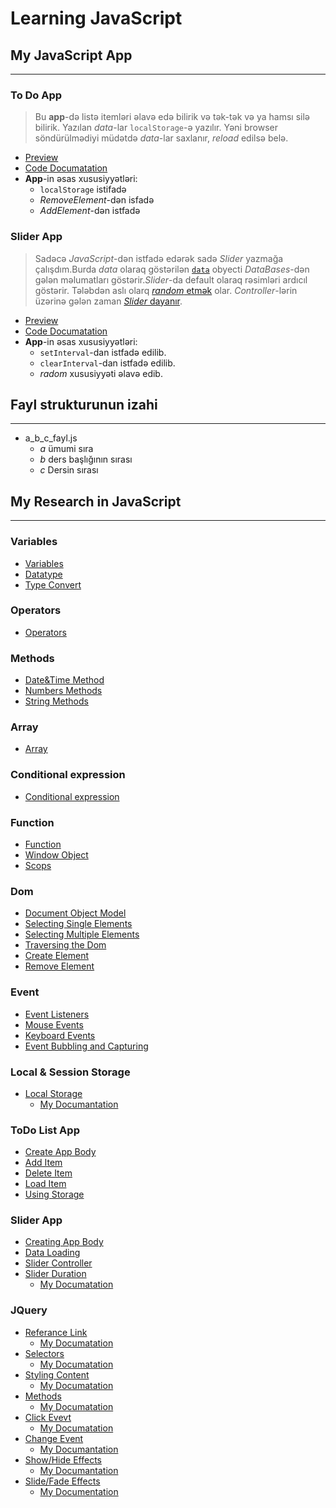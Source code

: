 # Learning JavaScript
## My JavaScript App
***
### To Do App 
> Bu **app**-də listə itemləri əlavə edə bilirik və tək-tək və ya hamsı silə bilirik. Yazılan _data_-lar `localStorage`-ə yazılır. Yəni browser söndürülmədiyi müdətdə _data_-lar saxlanır, _reload_ edilsə belə.
- [Preview](https://onlinegdb.com/dv9JU4MGr)
- [Code Documatation](https://github.com/DrMadWill/JavaScript#todo-list-app)
- **App**-in əsas xususiyyətləri:
    - `localStorage` istifadə 
    - _RemoveElement_-dən isfadə
    - _AddElement_-dən istfadə
### Slider App
> Sadəcə _JavaScript_-dən istfadə edərək sadə _Slider_ yazmağa çalışdım.Burda _data_ olaraq  göstərilən [`data`](https://github.com/DrMadWill/JavaScript/blob/main/11_Slider_App/Js/30_11_4_Slider_Duration.js#L2) obyecti _DataBases_-dən gələn məlumatları göstərir._Slider_-da default olaraq rəsimləri ardıcıl göstərir. Tələbdən aslı olarq [_random_ etmək](https://github.com/DrMadWill/JavaScript/blob/main/11_Slider_App/Js/30_11_4_Slider_Duration.js#L44) olar. _Controller_-lərin üzərinə gələn zaman [_Slider_ dayanır](https://github.com/DrMadWill/JavaScript/blob/main/11_Slider_App/Js/30_11_4_Slider_Duration.js#L53).   
- [Preview](https://codepen.io/Dr-MadWill/pen/QWMPErQ?editors=0010)
- [Code Documatation](https://github.com/DrMadWill/JavaScript#slider-app-1)
- **App**-in əsas xususiyyətləri:
    - `setInterval`-dan istfadə edilib.
    - `clearInterval`-dan istfadə edilib.
    - _radom_ xususiyyəti əlavə edib.

## Fayl strukturunun izahi
***
- a_b_c_fayl.js
    - _a_ ümumi sıra
    - _b_ ders başlığının sırası
    - _c_ Dersin sırası

##  My Research in JavaScript 
***
### Variables
- [Variables](https://github.com/DrMadWill/JavaScript/blob/main/1_Variables/JavaScript/1_1_1_variable_script.js)
- [Datatype](https://github.com/DrMadWill/JavaScript/blob/main/1_Variables/JavaScript/2_1_2_datatype.js)
- [Type Convert](https://github.com/DrMadWill/JavaScript/blob/main/1_Variables/JavaScript/3_1_3_type_convert.js)
### Operators
- [Operators](https://github.com/DrMadWill/JavaScript/blob/main/2_Operators/JavaScripts/4_2_1_operators.js)
### Methods
- [Date&Time Method](https://github.com/DrMadWill/JavaScript/blob/main/3_Methods/JavaScripts/5_3_1_DateTimeMethods.js)
- [Numbers Methods](https://github.com/DrMadWill/JavaScript/blob/main/3_Methods/JavaScripts/6_3_2_Number.js)
- [String Methods](https://github.com/DrMadWill/JavaScript/blob/main/3_Methods/JavaScripts/7_3_3_String.js)
### Array
- [Array](https://github.com/DrMadWill/JavaScript/blob/main/5_Conditional_expression/JavaScripts/9_5_1_Conditional_expression.js)
### Conditional expression
- [Conditional expression](https://github.com/DrMadWill/JavaScript/blob/main/5_Conditional_expression/JavaScripts/9_5_1_Conditional_expression.js)
### Function
- [Function](https://github.com/DrMadWill/JavaScript/blob/main/6_Function/JavaScripts/10_6_1_Funciton.js)
- [Window Object](https://github.com/DrMadWill/JavaScript/blob/main/6_Function/JavaScripts/11_6_2_WindowObj.js)
- [Scops](https://github.com/DrMadWill/JavaScript/blob/main/6_Function/JavaScripts/12_6_3_Scops.js)
### Dom
- [Document Object Model](https://github.com/DrMadWill/JavaScript/blob/main/7_Dom/JavaScripts/13_7_1_Dom.js)
- [Selecting Single Elements](https://github.com/DrMadWill/JavaScript/blob/main/7_Dom/JavaScripts/14_7_2_Selcet_Single.js)
- [Selecting Multiple Elements](https://github.com/DrMadWill/JavaScript/blob/main/7_Dom/JavaScripts/15_7_3_Select_Multiple_elemnt.js)
- [Traversing the Dom](https://github.com/DrMadWill/JavaScript/blob/main/7_Dom/JavaScripts/16_7_4_Traversing_the_Dom.js)
- [Create Element](https://github.com/DrMadWill/JavaScript/blob/main/7_Dom/JavaScripts/17_7_5_Creating_Element.js)
- [Remove Element](https://github.com/DrMadWill/JavaScript/blob/main/7_Dom/JavaScripts/18_7_6_Remove_Elements.js)
### Event 
- [Event Listeners](https://github.com/DrMadWill/JavaScript/blob/main/8_Events/JavaScripts/19_8_1_EventListeners.js)
- [Mouse Events](https://github.com/DrMadWill/JavaScript/blob/main/8_Events/JavaScripts/20_8_2_Move_Event.js)
- [Keyboard Events](https://github.com/DrMadWill/JavaScript/blob/main/8_Events/JavaScripts/21_8_3_Keyboard_Event.js)
- [Event Bubbling and Capturing](https://github.com/DrMadWill/JavaScript/blob/main/8_Events/JavaScripts/21_8_4_Event_Bubnling.js)
### Local & Session Storage
- [Local Storage](https://github.com/DrMadWill/JavaScript/blob/main/9_Local_and_Session_Storage/JavaScripts/22_9_1_Local_and_Session_Storage.js)
    - [My Documantation](https://github.com/DrMadWill/JavaScript/blob/main/Documantation/9_Local_and_Session_Storage/documat.md)
### ToDo List App
- [Create App Body](https://github.com/DrMadWill/JavaScript/blob/main/10_ToDo_app/10_1_Create_App/index.html)
- [Add Item](https://github.com/DrMadWill/JavaScript/blob/main/10_ToDo_app/10_2_Add_List/23_9_2_Add_List.js)
- [Delete Item](https://github.com/DrMadWill/JavaScript/blob/main/10_ToDo_app/10_3_Delet_item/24_10_4_delet_item.js)
- [Load Item](https://github.com/DrMadWill/JavaScript/blob/main/10_ToDo_app/10_4_LoadElement/25_10_5_delet_item.js)
- [Using Storage](https://github.com/DrMadWill/JavaScript/blob/main/10_ToDo_app/10_4_LoadElement/25_10_5_delet_item.js)
### Slider App
- [Creating App Body](https://github.com/DrMadWill/JavaScript/blob/main/11_Slider_App/HTML/index.html)
- [Data Loading](https://github.com/DrMadWill/JavaScript/blob/main/11_Slider_App/Js/28_11_2_Image_Loading.js)
- [Slider Controller](https://github.com/DrMadWill/JavaScript/blob/main/11_Slider_App/Js/29_11_3_Slider_Controller.js)
- [Slider Duration](https://github.com/DrMadWill/JavaScript/blob/main/11_Slider_App/Js/30_11_4_Slider_Duration.js)
    - [My Documatation](https://github.com/DrMadWill/JavaScript/blob/main/Documantation/11_Slider_App/Silder_App.md)

### JQuery
- [Referance Link](https://github.com/DrMadWill/JavaScript/blob/main/12_JQery/31_12_1_JQuery_Referance.html)
    - [My Documatation](https://github.com/DrMadWill/JavaScript/blob/main/Documantation/12_JQuery/documantation.md#referance)
- [Selectors](https://github.com/DrMadWill/JavaScript/blob/main/12_JQery/32_12_2_Selectors.html)
    - [My Documatation](https://github.com/DrMadWill/JavaScript/blob/main/Documantation/12_JQuery/documantation.md#selectors)
- [Styling Content](https://github.com/DrMadWill/JavaScript/blob/main/12_JQery/33_12_3_Styling_Content.html#L25)
    - [My Documatation](https://github.com/DrMadWill/JavaScript/blob/main/Documantation/12_JQuery/documantation.md#styling-content)
- [Methods](https://github.com/DrMadWill/JavaScript/blob/main/12_JQery/34_12_4_Method.js)
    - [My Documatation](https://github.com/DrMadWill/JavaScript/blob/main/Documantation/12_JQuery/documantation.md#methods)
- [Click Evevt](https://github.com/DrMadWill/JavaScript/blob/main/12_JQery/35_12_5_ClickEvent.js#L2)
    - [My Documatation](https://github.com/DrMadWill/JavaScript/blob/main/Documantation/12_JQuery/documantation.md#click-event)
- [Change Event](https://github.com/DrMadWill/JavaScript/blob/main/12_JQery/36_12_6_Change_Event.js)
    - [My Documantation](https://github.com/DrMadWill/JavaScript/blob/main/Documantation/12_JQuery/documantation.md#change-event)
- [Show/Hide Effects](https://github.com/DrMadWill/JavaScript/blob/main/12_JQery/37_12_7_Show_Hide_Effect.js#L2)
    - [My Documantation](https://github.com/DrMadWill/JavaScript/blob/main/Documantation/12_JQuery/documantation.md#showhide-effects)
- [Slide/Fade Effects](https://github.com/DrMadWill/JavaScript/blob/main/12_JQery/38_12_8_Slide_Fade_Effect.js)
    - [My Documentation](https://github.com/DrMadWill/JavaScript/blob/main/Documantation/12_JQuery/documantation.md#fadeslide-effects)

    